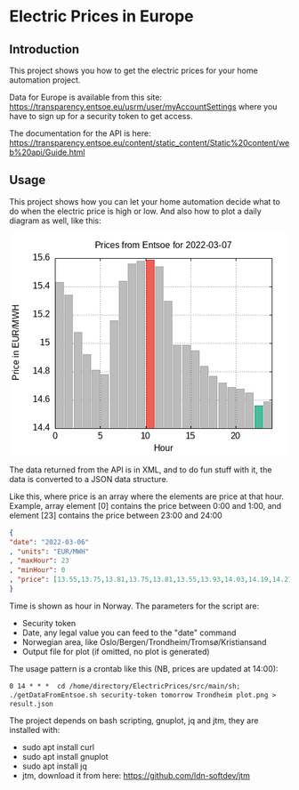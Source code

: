 # Electric Prices in Europe

## Introduction

This project shows you how to get the electric prices for your home automation project.

Data for Europe is available from this site: 
https://transparency.entsoe.eu/usrm/user/myAccountSettings 
where you have to sign up for a security token to get access.

The documentation for the API is here:
https://transparency.entsoe.eu/content/static_content/Static%20content/web%20api/Guide.html

## Usage

This project shows how you can let your home automation decide what to do when the electric price is high or low.
And also how to plot a daily diagram as well, like this:

![price pr hour](https://raw.githubusercontent.com/sunejak/ElectricPrices/main/src/main/sh/plot.png)

The data returned from the API is in XML, and to do fun stuff with it, the data is converted to a JSON data structure.

Like this, where price is an array where the elements are price at that hour. 
Example, array element [0] contains the price between 0:00 and 1:00, and element [23]
contains the price between 23:00 and 24:00
```json
{
"date": "2022-03-06"
, "units": "EUR/MWH"
, "maxHour": 23
, "minHour": 0
, "price": [13.55,13.75,13.81,13.75,13.81,13.55,13.93,14.03,14.19,14.27,14.25,14.13,13.73,13.64,13.64,13.92,14.07,14.18,14.30,14.38,14.43,14.54,14.65,14.91]
}

```
Time is shown as hour in Norway. 
The parameters for the script are:
- Security token
- Date, any legal value you can feed to the "date" command
- Norwegian area, like Oslo/Bergen/Trondheim/Tromsø/Kristiansand
- Output file for plot (if omitted, no plot is generated)

The usage pattern is a crontab like this (NB, prices are updated at 14:00):
```shell
0 14 * * * 	cd /home/directory/ElectricPrices/src/main/sh; ./getDataFromEntsoe.sh security-token tomorrow Trondheim plot.png > result.json
```
The project depends on bash scripting, gnuplot, jq and jtm, they are installed with:

- sudo apt install curl 
- sudo apt install gnuplot 
- sudo apt install jq
- jtm, download it from here: https://github.com/ldn-softdev/jtm 



